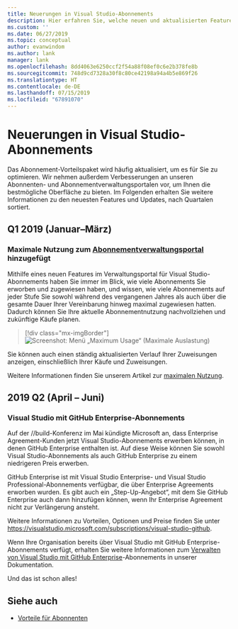 ```yaml
---
title: Neuerungen in Visual Studio-Abonnements
description: Hier erfahren Sie, welche neuen und aktualisierten Features Sie für die Verwaltung von Visual Studio-Abonnements verwenden können.
ms.custom: ''
ms.date: 06/27/2019
ms.topic: conceptual
author: evanwindom
ms.author: lank
manager: lank
ms.openlocfilehash: 8dd4063e6250ccf2f54a88f08ef0c6e2b378fe8b
ms.sourcegitcommit: 748d9cd7328a30f8c80ce42198a94a4b5e869f26
ms.translationtype: HT
ms.contentlocale: de-DE
ms.lasthandoff: 07/15/2019
ms.locfileid: "67891070"
---
```

# <a name="what39s-new-in-visual-studio-subscriptions"></a>Neuerungen in Visual Studio-Abonnements

Das Abonnement-Vorteilspaket wird häufig aktualisiert, um es für Sie zu optimieren. Wir nehmen außerdem Verbesserungen an unseren Abonnenten- und Abonnementverwaltungsportalen vor, um Ihnen die bestmögliche Oberfläche zu bieten.  Im Folgenden erhalten Sie weitere Informationen zu den neuesten Features und Updates, nach Quartalen sortiert.

## <a name="2019-q1-january-march"></a>Q1 2019 (Januar–März)

### <a name="maximum-usage-added-to-subscriptions-administration-portalhttpsmanagevisualstudiocom"></a>Maximale Nutzung zum [Abonnementverwaltungsportal](https://manage.visualstudio.com) hinzugefügt
Mithilfe eines neuen Features im Verwaltungsportal für Visual Studio-Abonnements haben Sie immer im Blick, wie viele Abonnements Sie erworben und zugewiesen haben, und wissen, wie viele Abonnements auf jeder Stufe Sie sowohl während des vergangenen Jahres als auch über die gesamte Dauer Ihrer Vereinbarung hinweg maximal zugewiesen hatten. Dadurch können Sie Ihre aktuelle Abonnementnutzung nachvollziehen und zukünftige Käufe planen. 

  > [!div class="mx-imgBorder"]
  > ![Screenshot: Menü „Maximum Usage“ (Maximale Auslastung)](_img/maximum-usage/maximum-usage-menu.png)

Sie können auch einen ständig aktualisierten Verlauf Ihrer Zuweisungen anzeigen, einschließlich Ihrer Käufe und Zuweisungen.   

Weitere Informationen finden Sie unserem Artikel zur [maximalen Nutzung](maximum-usage.md). 

## <a name="2019-q2-april-june"></a>2019 Q2 (April – Juni)

### <a name="visual-studio-with-github-enterprise-subscriptions"></a>Visual Studio mit GitHub Enterprise-Abonnements
Auf der //build-Konferenz im Mai kündigte Microsoft an, dass Enterprise Agreement-Kunden jetzt Visual Studio-Abonnements erwerben können, in denen GitHub Enterprise enthalten ist.  Auf diese Weise können Sie sowohl Visual Studio-Abonnements als auch GitHub Enterprise zu einem niedrigeren Preis erwerben.  

GitHub Enterprise ist mit Visual Studio Enterprise- und Visual Studio Professional-Abonnements verfügbar, die über Enterprise Agreements erworben wurden. Es gibt auch ein „Step-Up-Angebot“, mit dem Sie GitHub Enterprise auch dann hinzufügen können, wenn Ihr Enterprise Agreement nicht zur Verlängerung ansteht.

Weitere Informationen zu Vorteilen, Optionen und Preise finden Sie unter https://visualstudio.microsoft.com/subscriptions/visual-studio-github. 

Wenn Ihre Organisation bereits über Visual Studio mit GitHub Enterprise-Abonnements verfügt, erhalten Sie weitere Informationen zum [Verwalten von Visual Studio mit GitHub Enterprise](assign-github.md)-Abonnements in unserer Dokumentation.  

Und das ist schon alles!

## <a name="see-also"></a>Siehe auch

* [Vorteile für Abonnenten](subscriber-benefits.md)
